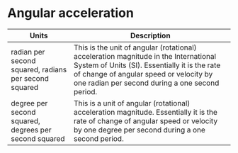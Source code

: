 # Angular acceleration

| Units | Description |
| --- | --- |
| radian per second squared, radians per second squared | This is the unit of angular (rotational) acceleration magnitude in the International System of Units (SI). Essentially it is the rate of change of angular speed or velocity by one radian per second during a one second period. |
| degree per second squared, degrees per second squared | This is a unit of angular (rotational) acceleration magnitude. Essentially it is the rate of change of angular speed or velocity by one degree per second during a one second period. |